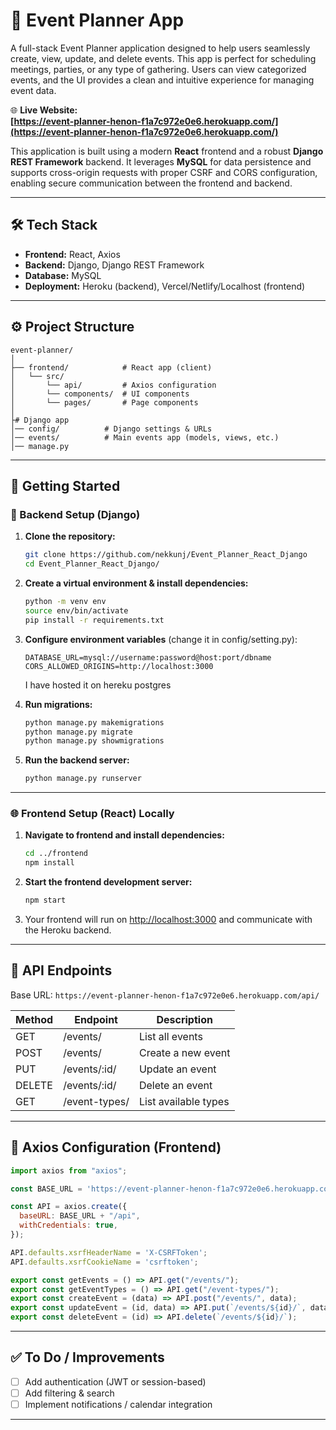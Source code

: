 
# 📅 Event Planner App

A full-stack Event Planner application designed to help users seamlessly create, view, update, and delete events. This app is perfect for scheduling meetings, parties, or any type of gathering. Users can view categorized events, and the UI provides a clean and intuitive experience for managing event data.

🌐 **Live Website:**  
**[https://event-planner-henon-f1a7c972e0e6.herokuapp.com/](https://event-planner-henon-f1a7c972e0e6.herokuapp.com/)**

This application is built using a modern **React** frontend and a robust **Django REST Framework** backend. It leverages **MySQL** for data persistence and supports cross-origin requests with proper CSRF and CORS configuration, enabling secure communication between the frontend and backend.

---

## 🛠️ Tech Stack

- **Frontend:** React, Axios
- **Backend:** Django, Django REST Framework
- **Database:** MySQL
- **Deployment:** Heroku (backend), Vercel/Netlify/Localhost (frontend)

---

## ⚙️ Project Structure

```
event-planner/
│
├── frontend/            # React app (client)
│   └── src/
│       └── api/         # Axios configuration
│       └── components/  # UI components
│       └── pages/       # Page components
│
├# Django app
│── config/          # Django settings & URLs
│── events/          # Main events app (models, views, etc.)
│── manage.py
```

---

## 🚀 Getting Started

### 🔧 Backend Setup (Django)

1. **Clone the repository:**
   ```bash
   git clone https://github.com/nekkunj/Event_Planner_React_Django
   cd Event_Planner_React_Django/
   ```

2. **Create a virtual environment & install dependencies:**
   ```bash
   python -m venv env
   source env/bin/activate
   pip install -r requirements.txt
   ```

3. **Configure environment variables** (change it in config/setting.py):
   ```
   DATABASE_URL=mysql://username:password@host:port/dbname
   CORS_ALLOWED_ORIGINS=http://localhost:3000
   ```
   I have hosted it on hereku postgres

4. **Run migrations:**
   ```bash
   python manage.py makemigrations
   python manage.py migrate
   python manage.py showmigrations
   ```

5. **Run the backend server:**
   ```bash
   python manage.py runserver
   ```


---

### 🌐 Frontend Setup (React) Locally

1. **Navigate to frontend and install dependencies:**
   ```bash
   cd ../frontend
   npm install
   ```

2. **Start the frontend development server:**
   ```bash
   npm start
   ```

3. Your frontend will run on [http://localhost:3000](http://localhost:3000) and communicate with the Heroku backend.

---

## 🔄 API Endpoints

Base URL: `https://event-planner-henon-f1a7c972e0e6.herokuapp.com/api/`

| Method | Endpoint           | Description             |
|--------|--------------------|-------------------------|
| GET    | /events/           | List all events         |
| POST   | /events/           | Create a new event      |
| PUT    | /events/:id/       | Update an event         |
| DELETE | /events/:id/       | Delete an event         |
| GET    | /event-types/      | List available types    |

---

## 🔐 Axios Configuration (Frontend)

```js
import axios from "axios";

const BASE_URL = 'https://event-planner-henon-f1a7c972e0e6.herokuapp.com';

const API = axios.create({
  baseURL: BASE_URL + "/api",
  withCredentials: true,
});

API.defaults.xsrfHeaderName = 'X-CSRFToken';
API.defaults.xsrfCookieName = 'csrftoken';

export const getEvents = () => API.get("/events/");
export const getEventTypes = () => API.get("/event-types/");
export const createEvent = (data) => API.post("/events/", data);
export const updateEvent = (id, data) => API.put(`/events/${id}/`, data);
export const deleteEvent = (id) => API.delete(`/events/${id}/`);
```

---

## ✅ To Do / Improvements

- [ ] Add authentication (JWT or session-based)
- [ ] Add filtering & search
- [ ] Implement notifications / calendar integration

---
